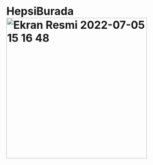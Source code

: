 # HepsiBurada<img width="367" alt="Ekran Resmi 2022-07-05 15 16 48" src="https://user-images.githubusercontent.com/43795927/177537598-41165b17-9ab9-4e6e-ab98-94dcb94cb920.png">
